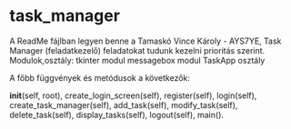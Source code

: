 # task_manager
A ReadMe fájlban legyen benne a Tamaskó Vince Károly - AYS7YE,
Task Manager (feladatkezelő) feladatokat tudunk kezelni prioritás szerint.
Modulok,osztály:
tkinter modul
messagebox modul
TaskApp osztály

A főbb függvények és metódusok a következők:

__init__(self, root),
create_login_screen(self),
register(self),
login(self),
create_task_manager(self),
add_task(self),
modify_task(self),
delete_task(self),
display_tasks(self),
logout(self),
main().
